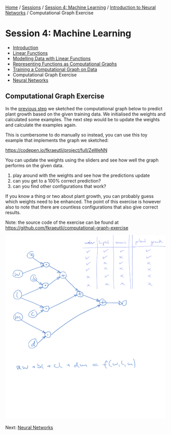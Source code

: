[Home](../../../README.md) / [Sessions](../../README.md) / [Session 4: Machine Learning](../README.md) / [Introduction to Neural Networks](notes_introduction_to_neural_networks.md) / Computational Graph Exercise

# Session 4: Machine Learning

* [Introduction](notes_0_introduction_to_neural_networks.md)
* [Linear Functions](notes_1_linear_functions.md)
* [Modelling Data with Linear Functions](notes_2_modelling_data_with_linear_functions.md)
* [Representing Functions as Computational Graphs](notes_3_functions_as_computational_graphs.md)
* [Training a Computational Graph on Data](notes_4_training_a_computational_graph.md)
* Computational Graph Exercise
* [Neural Networks](notes_5_neural_networks.md)

## Computational Graph Exercise

In the [previous step](notes_4_training_a_computational_graph.md) we sketched the computational graph below to predict plant growth based on the given training data. We initialised the weights and calculated some examples. The next step would be to update the weights and calculate the examples again.

This is cumbersome to do manually so instead, you can use this toy example that implements the graph we sketched:

https://codepen.io/fkraeutli/project/full/ZeWeNN

You can update the weights using the sliders and see how well the graph performs on the given data.

1) play around with the weights and see how the predictions update
2) can you get to a 100% correct prediction?
3) can you find other configurations that work?

If you know a thing or two about plant growth, you can probably guess which weights need to be enhanced. The point of this exercise is however also to note that there are countless configurations that also give correct results.

Note: the source code of the exercise can be found at https://github.com/fkraeutli/computational-graph-exercise

![](sketches/05-04.png)

Next: [Neural Networks](notes_5_neural_networks.md)